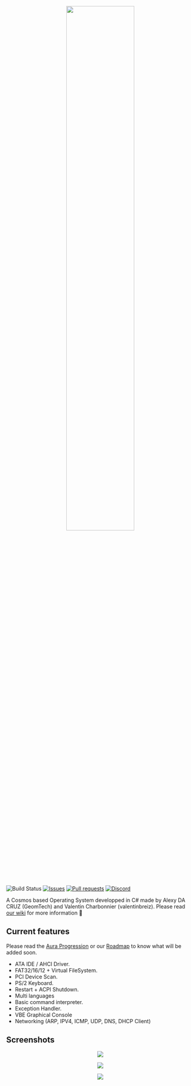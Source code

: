 <p align="center"><img width=60% src="https://raw.githubusercontent.com/aura-systems/Aura-Operating-System/master/ARTWORK/auralogo.png"></p>

![Build Status](https://github.com/aura-systems/Aura-Operating-System/workflows/.NET%20Core/badge.svg)
[![Issues](https://img.shields.io/github/issues/aura-systems/Aura-Operating-System.svg)](https://github.com/aura-systems/Aura-Operating-System/issues)
[![Pull requests](https://img.shields.io/github/issues-pr/aura-systems/Aura-Operating-System.svg)](https://github.com/aura-systems/Aura-Operating-System/pulls)
[![Discord](https://img.shields.io/badge/join%20us%20on-discord-blue.svg)](https://discord.gg/DFbAtVA)

A Cosmos based Operating System developped in C# made by Alexy DA CRUZ (GeomTech) and Valentin Charbonnier (valentinbreiz). Please read [our wiki](https://github.com/aura-systems/Aura-Operating-System/wiki) for more information 🌼

## Current features
Please read the [Aura Progression](https://github.com/aura-systems/Aura-Operating-System/projects/4) or our [Roadmap](https://github.com/aura-systems/Aura-Operating-System/projects/3) to know what will be added soon.

* ATA IDE / AHCI Driver.
* FAT32/16/12 + Virtual FileSystem.
* PCI Device Scan.
* PS/2 Keyboard.
* Restart + ACPI Shutdown.
* Multi languages
* Basic command interpreter.
* Exception Handler.
* VBE Graphical Console
* Networking (ARP, IPV4, ICMP, UDP, DNS, DHCP Client)

## Screenshots

<p align="center"><img src="https://raw.githubusercontent.com/aura-systems/Aura-Operating-System/master/ARTWORK/aura1.png"></p>

<p align="center"><img src="https://raw.githubusercontent.com/aura-systems/Aura-Operating-System/master/ARTWORK/aura3.png"></p>

<p align="center"><img src="https://raw.githubusercontent.com/aura-systems/Aura-Operating-System/master/ARTWORK/aura2.png"></p>
